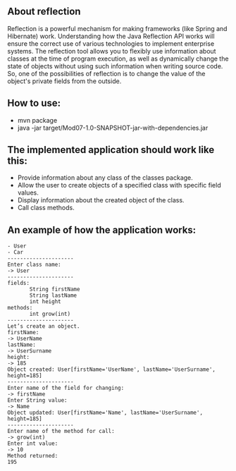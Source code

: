 ## About reflection
Reflection is a powerful mechanism for making frameworks (like Spring and Hibernate) work. Understanding how the Java Reflection API works will ensure the correct use of various technologies to implement enterprise systems.
The reflection tool allows you to flexibly use information about classes at the time of program execution, as well as dynamically change the state of objects without using such information when writing source code.
So, one of the possibilities of reflection is to change the value of the object's private fields from the outside.

## How to use:
* mvn package
* java -jar target/Mod07-1.0-SNAPSHOT-jar-with-dependencies.jar

## The implemented application should work like this:
* Provide information about any class of the classes package.
* Allow the user to create objects of a specified class with specific
field values.
* Display information about the created object of the class.
* Call class methods.

## An example of how the application works:
```Classes:
- User
- Car
---------------------
Enter class name:
-> User
---------------------
fields:
       String firstName
       String lastName
       int height
methods:
       int grow(int)
---------------------
Let’s create an object.
firstName:
-> UserName
lastName:
-> UserSurname
height:
-> 185
Object created: User[firstName='UserName', lastName='UserSurname', height=185] 
---------------------
Enter name of the field for changing:
-> firstName
Enter String value:
-> Name
Object updated: User[firstName='Name', lastName='UserSurname', height=185]
---------------------
Enter name of the method for call:
-> grow(int)
Enter int value:
-> 10
Method returned:
195